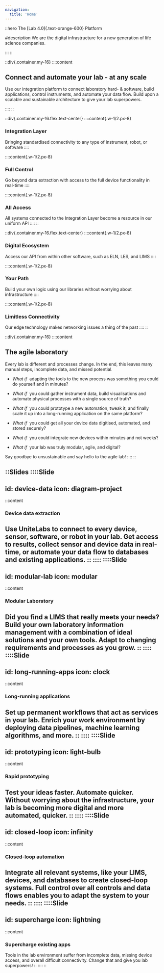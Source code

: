 ```yaml
---
navigation:
  title: 'Home'
---
```


::hero
The [Lab 4.0]{.text-orange-600} Platform

#description
We are the digital infrastructure for a new generation of life science companies.

:::
::

::div{.container.my-16}
::::content
## Connect and automate your lab - at any scale

Use our integration platform to connect laboratory hard- & software, build applications, control instruments, and automate your data flow. Build upon a scalable and sustainable architecture to give your lab superpowers.

::::
::

::div{.container.my-16.flex.text-center}
::::content{.w-1/2.px-8}
### Integration Layer

Bringing standardised connectivity to any type of instrument, robot, or software
::::

::::content{.w-1/2.px-8}
### Full Control

Go beyond data extraction with access to the full device functionality in real-time
::::

::::content{.w-1/2.px-8}
### All Access

All systems connected to the Integration Layer become a resource in our uniform API
::::
::

::div{.container.my-16.flex.text-center}
::::content{.w-1/2.px-8}
### Digital Ecosystem

Access our API from within other software, such as ELN, LES, and LIMS
::::

::::content{.w-1/2.px-8}
### Your Path

Build your own logic using our libraries without worrying about infrastructure
::::

::::content{.w-1/2.px-8}
### Limitless Connectivity

Our edge technology makes networking issues a thing of the past
::::
::

::div{.container.my-16}
::::content
## The agile laboratory

Every lab is different and processes change. In the end, this leaves many manual steps, incomplete data, and missed potential.

- *What if* &nbsp;adapting the tools to the new process was something you could do yourself and in minutes?

- *What if* &nbsp;you could gather instrument data, build visualisations and automate physical processes with a single source of truth?

- *What if* &nbsp;you could prototype a new automation, tweak it, and finally scale it up into a long-running application on the same platform?

- *What if* &nbsp;you could get all your device data digitised, automated, and stored securely?

- *What if* &nbsp;you could integrate new devices within minutes and not weeks?

- *What if* &nbsp;your lab was truly modular, agile, and digital?

Say goodbye to unsustainable and say hello to the agile lab!
::::
::

::Slides
::::Slide
---
id: device-data
icon: diagram-project
---
::content
### Device data extraction

Use UniteLabs to connect to every device, sensor, software, or robot in your lab. Get access to results, collect sensor and device data in real-time, or automate your data flow to databases and existing applications.
::
::::
::::Slide
---
id: modular-lab
icon: modular
---
::content
### Modular Laboratory

Did you find a LIMS that really meets your needs? Build your own laboratory information management with a combination of ideal solutions and your own tools. Adapt to changing requirements and processes as you grow.
::
::::
::::Slide
---
id: long-running-apps
icon: clock
---
::content
### Long-running applications

Set up permanent workflows that act as services in your lab. Enrich your work environment by deploying data pipelines, machine learning algorithms, and more.
::
::::
::::Slide
---
id: prototyping
icon: light-bulb
---
::content
### Rapid prototyping

Test your ideas faster. Automate quicker. Without worrying about the infrastructure, your lab is becoming more digital and more automated, quicker.
::
::::
::::Slide
---
id: closed-loop
icon: infinity
---
::content
### Closed-loop automation

Integrate all relevant systems, like your LIMS, devices, and databases to create closed-loop systems. Full control over all controls and data flows enables you to adapt the system to your needs. 
::
::::
::::Slide
---
id: supercharge
icon: lightning
---
::content
### Supercharge existing apps

Tools in the lab environment suffer from incomplete data, missing device access, and overall difficult connectivity. Change that and give you lab superpowers!
::
::::
::